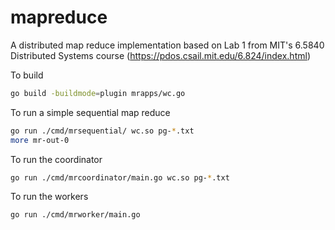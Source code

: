 # mapreduce

A distributed map reduce implementation based on Lab 1 from MIT's 6.5840 Distributed Systems course (<https://pdos.csail.mit.edu/6.824/index.html>)

To build

```bash
go build -buildmode=plugin mrapps/wc.go
```

To run a simple sequential map reduce

```bash
go run ./cmd/mrsequential/ wc.so pg-*.txt
more mr-out-0
```

To run the coordinator

```bash
go run ./cmd/mrcoordinator/main.go wc.so pg-*.txt
```

To run the workers

```bash
go run ./cmd/mrworker/main.go
```
